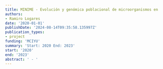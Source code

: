 ```yaml
---
title: MINIME - Evolución y genómica poblacional de microorganismos en un oceano cambiante
authors:
- Ramiro Logares
date: '2020-01-01'
publishDate: '2024-08-14T09:35:58.135997Z'
publication_types:
- project
funding: 'MCIYU'
summary: 'Start: 2020 End: 2023'
start: '2020'
end: '2023'
abstract: ' - '
---
```

